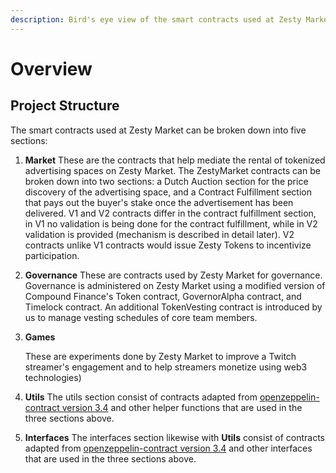 ```yaml
---
description: Bird's eye view of the smart contracts used at Zesty Market
---
```


# Overview

## Project Structure

The smart contracts used at Zesty Market can be broken down into five sections:

1. **Market** These are the contracts that help mediate the rental of tokenized advertising spaces on Zesty Market. The ZestyMarket contracts can be broken down into two sections: a Dutch Auction section for the price discovery of the advertising space, and a Contract Fulfillment section that pays out the buyer's stake once the advertisement has been delivered.   V1 and V2 contracts differ in the contract fulfillment section, in V1 no validation is being done for the contract fulfillment, while in V2 validation is provided \(mechanism is described in detail later\). V2 contracts unlike V1 contracts would issue Zesty Tokens to incentivize participation. 
2. **Governance** These are contracts used by Zesty Market for governance. Governance is administered on Zesty Market using a modified version of Compound Finance's Token contract, GovernorAlpha contract, and Timelock contract. An additional TokenVesting contract is introduced by us to manage vesting schedules of core team members.   
3. **Games**

   These are experiments done by Zesty Market to improve a Twitch streamer's engagement and to help streamers monetize using web3 technologies\)  

4. **Utils** The utils section consist of contracts adapted from [openzeppelin-contract version 3.4](https://github.com/OpenZeppelin/openzeppelin-contracts/tree/release-v3.4/contracts) and other helper functions that are used in the three sections above. 
5. **Interfaces** The interfaces section likewise with **Utils** consist of contracts adapted from [openzeppelin-contract version 3.4](https://github.com/OpenZeppelin/openzeppelin-contracts/tree/release-v3.4/contracts) and other interfaces that are used in the three sections above.




